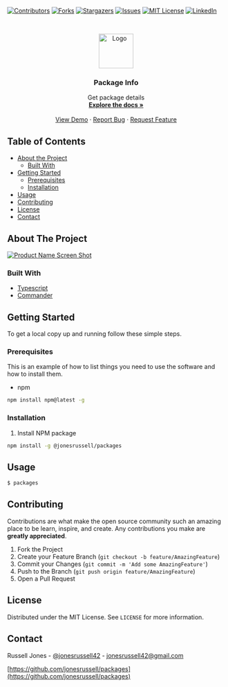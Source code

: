 [![Contributors][contributors-shield]][contributors-url]
[![Forks][forks-shield]][forks-url]
[![Stargazers][stars-shield]][stars-url]
[![Issues][issues-shield]][issues-url]
[![MIT License][license-shield]][license-url]
[![LinkedIn][linkedin-shield]][linkedin-url]

<!-- PROJECT LOGO -->
<br />
<p align="center">
  <a href="https://github.com/jonesrussell/packages">
    <img src="https://blog.jonesrussell42.xyz/assets/img/smile.png" alt="Logo" width="80" height="80">
  </a>

  <h3 align="center">Package Info</h3>

  <p align="center">
    Get package details
    <br />
    <a href="https://github.com/jonesrussell/packages"><strong>Explore the docs »</strong></a>
    <br />
    <br />
    <a href="https://github.com/jonesrussell/packages">View Demo</a>
    ·
    <a href="https://github.com/jonesrussell/packages/issues">Report Bug</a>
    ·
    <a href="https://github.com/jonesrussell/packages/issues">Request Feature</a>
  </p>
</p>

<!-- TABLE OF CONTENTS -->

## Table of Contents

- [About the Project](#about-the-project)
  - [Built With](#built-with)
- [Getting Started](#getting-started)
  - [Prerequisites](#prerequisites)
  - [Installation](#installation)
- [Usage](#usage)
- [Contributing](#contributing)
- [License](#license)
- [Contact](#contact)

## About The Project

[![Product Name Screen Shot][product-screenshot]](https://example.com)

### Built With

- [Typescript](https://www.typescriptlang.org/)
- [Commander](https://www.npmjs.com/package/commander)

## Getting Started

To get a local copy up and running follow these simple steps.

### Prerequisites

This is an example of how to list things you need to use the software and how to install them.

- npm

```sh
npm install npm@latest -g
```

### Installation

1. Install NPM package

```sh
npm install -g @jonesrussell/packages
```

## Usage

```sh
$ packages


```

## Contributing

Contributions are what make the open source community such an amazing place to be learn, inspire, and create. Any contributions you make are **greatly appreciated**.

1. Fork the Project
2. Create your Feature Branch (`git checkout -b feature/AmazingFeature`)
3. Commit your Changes (`git commit -m 'Add some AmazingFeature'`)
4. Push to the Branch (`git push origin feature/AmazingFeature`)
5. Open a Pull Request

## License

Distributed under the MIT License. See `LICENSE` for more information.

## Contact

Russell Jones - [@jonesrussell42](https://twitter.com/@jonesrussell42) - jonesrussell42@gmail.com

[https://github.com/jonesrussell/packages](https://github.com/jonesrussell/packages)

<!-- MARKDOWN LINKS & IMAGES -->
<!-- https://www.markdownguide.org/basic-syntax/#reference-style-links -->

[contributors-shield]: https://img.shields.io/github/contributors/jonesrussell/packages.svg?style=flat-square
[contributors-url]: https://github.com/jonesrussell/pgk-info/graphs/contributors
[forks-shield]: https://img.shields.io/github/forks/jonesrussell/packages.svg?style=flat-square
[forks-url]: https://github.com/jonesrussell/pgk-info/network/members
[stars-shield]: https://img.shields.io/github/stars/jonesrussell/packages.svg?style=flat-square
[stars-url]: https://github.com/jonesrussell/pgk-info/stargazers
[issues-shield]: https://img.shields.io/github/issues/jonesrussell/packages.svg?style=flat-square
[issues-url]: https://github.com/jonesrussell/pgk-info/issues
[license-shield]: https://img.shields.io/github/license/jonesrussell/packages.svg?style=flat-square
[license-url]: https://github.com/jonesrussell/pgk-info/blob/main/LICENSE.txt
[linkedin-shield]: https://img.shields.io/badge/-LinkedIn-black.svg?style=flat-square&logo=linkedin&colorB=555
[linkedin-url]: https://linkedin.com/in/jonesrussell42
[product-screenshot]: images/screenshot.png
